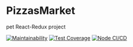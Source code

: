 # PizzasMarket
pet React-Redux project

[![Maintainability](https://api.codeclimate.com/v1/badges/9d7491bb666abe9a46ba/maintainability)](https://codeclimate.com/github/WilDwMe/pizzas-market/maintainability)
[![Test Coverage](https://api.codeclimate.com/v1/badges/9d7491bb666abe9a46ba/test_coverage)](https://codeclimate.com/github/WilDwMe/pizzas-market/test_coverage)
[![Node CI/CD](https://github.com/WilDwMe/pizzas-market/actions/workflows/nodeCI.js.yml/badge.svg?branch=main)](https://github.com/WilDwMe/pizzas-market/actions/workflows/nodeCI.js.yml)


